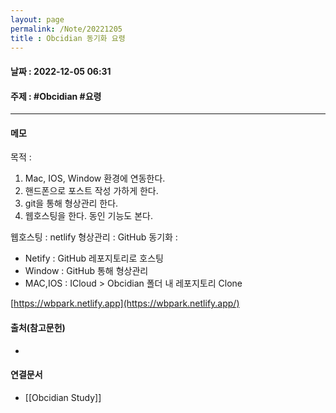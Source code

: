 ```yaml
---
layout: page
permalink: /Note/20221205
title : Obcidian 동기화 요령
---
```

#### 날짜 : 2022-12-05 06:31
#### 주제 : #Obcidian #요령
----
#### 메모
목적 : 
1. Mac, IOS, Window 환경에 연동한다.
2. 핸드폰으로 포스트 작성 가하게 한다.
3. git을 통해 형상관리 한다.
4. 웹호스팅을 한다. 동인 기능도 본다.

웹호스팅 : netlify
형상관리 : GitHub
동기화 :
 - Netify : GitHub 레포지토리로 호스팅
 - Window : GitHub 통해 형상관리
 - MAC,IOS : ICloud > Obcidian 폴더 내 레포지토리 Clone

[https://wbpark.netlify.app](https://wbpark.netlify.app/)

#### 출처(참고문헌)
- 

#### 연결문서
-  [[Obcidian Study]]